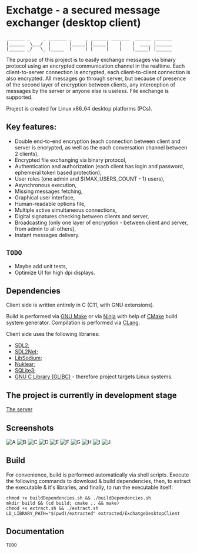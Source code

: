 
# Exchatge - a secured message exchanger (desktop client)

```
_______ _     _ _______ _     _ _______ _______  ______ _______
|______  \___/  |       |_____| |_____|    |    |  ____ |______
|______ _/   \_ |_____  |     | |     |    |    |_____| |______
```

The purpose of this project is to easily exchange messages 
via binary protocol using an encrypted communication channel 
in the realtime. Each client-to-server connection is encrypted, 
each client-to-client connection is also encrypted. All messages 
go through server, but because of presence of the second layer 
of encryption between clients, any interception of messages by 
the server or anyone else is useless. File exchange is supported.

Project is created for Linux x86_64 desktop platforms (PCs).

## Key features:
* Double end-to-end encryption (each connection between client and server is encrypted, as well as the each conversation channel between 2 clients),
* Encrypted file exchanging via binary protocol,
* Authentication and authorization (each client has login and password, ephemeral token based protection),
* User roles (one admin and $(MAX_USERS_COUNT - 1) users),
* Asynchronous execution,
* Missing messages fetching,
* Graphical user interface,
* Human-readable options file,
* Multiple active simultaneous connections,
* Digital signatures checking between clients and server,
* Broadcasting (only one layer of encryption - between client and server, from admin to all others),
* Instant messages delivery.

## `TODO`
* Maybe add unit tests,
* Optimize UI for high dpi displays.

## Dependencies

Client side is written entirely in C (C11, with GNU extensions).

Build is performed via [GNU Make](https://www.gnu.org/software/make) 
or via [Ninja](https://ninja-build.org/) 
with help of [CMake](https://cmake.org) build system generator. 
Compilation is performed via [CLang](https://clang.llvm.org/).

Client side uses the following libraries: 
* [SDL2](https://github.com/libsdl-org/SDL); 
* [SDL2Net](https://github.com/libsdl-org/SDL_net); 
* [LibSodium](https://github.com/jedisct1/libsodium); 
* [Nuklear](https://github.com/Immediate-Mode-UI/Nuklear); 
* [SQLite3](https://sqlite.org); 
* [GNU C Library (GLIBC)](https://www.gnu.org/software/libc) - therefore project targets Linux systems. 

## The project is currently in development stage

[The server](https://github.com/vadniks/ExchatgeServer)

## Screenshots

![A](screenshots/a.png "A")
![B](screenshots/b.png "B")
![C](screenshots/c.png "C")
![D](screenshots/d.png "D")
![E](screenshots/e.png "E")
![F](screenshots/f.png "F")
![G](screenshots/g.png "G")
![H](screenshots/h.png "H")
![I](screenshots/i.png "I")
![J](screenshots/j.png "J")

## Build

For convenience, build is performed automatically via shell scripts. 
Execute the following commands to download & build dependencies, 
then, to extract the executable & it's libraries, and finally, to run 
the executable itself:
```shell
chmod +x buildDependencies.sh && ./buildDependencies.sh
mkdir build && (cd build; cmake .. && make)
chmod +x extract.sh && ./extract.sh
LD_LIBRARY_PATH="$(pwd)/extracted" extracted/ExchatgeDesktopClient
```

## Documentation

`TODO`
